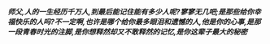 ***师父,人的一生经历千万人,到最后能记住能有多少人呢?寥寥无几吧;是那些给你幸福快乐的人吗?不一定啊,也许是哪个给你最多眼泪和遗憾的人,他是你的心事,是那一段青春时光的注脚,是你想释然却又不敢释然的记忆,是你这辈子最大的秘密***